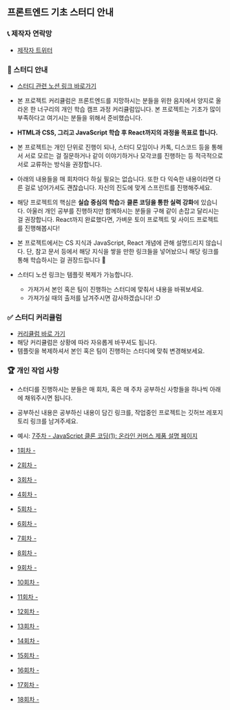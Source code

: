 ## 프론트엔드 기초 스터디 안내

### 📞 제작자 연락망

- [제작자 트위터](https://twitter.com/develop_neoguri)

### 🔖 스터디 안내

- [스터디 관련 노션 링크 바로가기](https://www.notion.so/s-76eef58bcec84f799c4a0df1b61e8c89)

- 본 프로젝트 커리큘럼은 프론트엔드를 지망하시는 분들을 위한 음지에서 양지로 올라온 한 너구리의 개인 학습 캠프 과정 커리큘럼입니다.
  본 프로젝트는 기초가 많이 부족하다고 여기시는 분들을 위해서 준비했습니다.
- **HTML과 CSS, 그리고 JavaScript 학습 후 React까지의 과정을 목표로 합니다.**
- 본 프로젝트는 개인 단위로 진행이 되나, 스터디 모임이나 카톡, 디스코드 등을 통해서 서로 모르는 걸 질문하거나 같이 이야기하거나 모각코를 진행하는 등 적극적으로 서로 교류하는 방식을 권장합니다.

- 아래의 내용들을 매 회차마다 하실 필요는 없습니다.
  또한 다 익숙한 내용이라면 다른 걸로 넘어가셔도 괜찮습니다.
  자신의 진도에 맞게 스프린트를 진행해주세요.
- 해당 프로젝트의 핵심은 **실습 중심의 학습**과 **클론 코딩을 통한 실력 강화**에 있습니다.
  아울러 개인 공부를 진행하지만 함께하시는 분들을 구해 같이 손잡고 달리시는 걸 권장합니다.
  React까지 완료했다면, 가벼운 토이 프로젝트 및 사이드 프로젝트를 진행해봅시다!

- 본 프로젝트에서는 CS 지식과 JavaScript, React 개념에 관해 설명드리지 않습니다.
  단, 참고 문서 등에서 해당 지식을 쌓을 만한 링크들을 넣어놨으니 해당 링크를 통해 학습하시는 걸 권장드립니다 🙂

- 스터디 노션 링크는 템플릿 복제가 가능합니다.
  - 가져가서 본인 혹은 팀이 진행하는 스터디에 맞춰서 내용을 바꿔보세요.
  - 가져가실 때의 출저를 남겨주시면 감사하겠습니다! :D

### ✅ 스터디 커리큘럼

- [커리큘럼 바로 가기](https://www.notion.so/b4327d01bf14437caa5c2e80d9270cd4)
- 해당 커리큘럼은 상황에 따라 자유롭게 바꾸셔도 됩니다.
- 템플릿을 복제하셔서 본인 혹은 팀이 진행하는 스터디에 맞춰 변경해보세요.

### 🏆 개인 작업 사항

- 스터디를 진행하시는 분들은 매 회차, 혹은 매 주차 공부하신 사항들을 하나씩 아래에 채워주시면 됩니다.
- 공부하신 내용은 공부하신 내용이 담긴 링크를, 작업중인 프로젝트는 깃허브 레포지토리 링크를 남겨주세요.
- 예시: [7주차 - JavaScript 클론 코딩(1): 온라인 커머스 제품 설명 페이지](https://github.com/DrunkenNeoguri/ecommerceproductpagechallenge)

- [1회차 - ]()
- [2회차 - ]()
- [3회차 - ]()
- [4회차 - ]()
- [5회차 - ]()
- [6회차 - ]()
- [7회차 - ]()
- [8회차 - ]()
- [9회차 - ]()
- [10회차 - ]()
- [11회차 - ]()
- [12회차 - ]()
- [13회차 - ]()
- [14회차 - ]()
- [15회차 - ]()
- [16회차 - ]()
- [17회차 - ]()
- [18회차 - ]()
